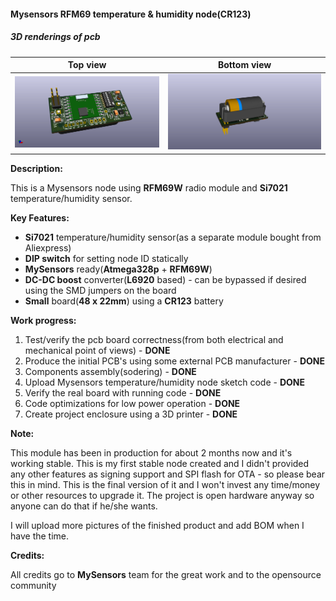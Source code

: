 #### Mysensors RFM69 temperature & humidity node(CR123)


##### 3D renderings of pcb

Top view | Bottom view
------------ | -------------
![Alt text](3d/renderings/temperature_humidity_top.png?raw=true "top view") | ![Alt text](3d/renderings/temperature_humidity_bottom.png?raw=true "bottom view")


**Description:**

This is a Mysensors node using **RFM69W** radio module and **Si7021** temperature/humidity sensor. 

**Key Features:**

 - **Si7021** temperature/humidity sensor(as a separate module bought from Aliexpress)
 - **DIP switch** for setting node ID statically
 - **MySensors** ready(**Atmega328p** + **RFM69W**)
 - **DC-DC boost** converter(**L6920** based) - can be bypassed if desired using the SMD jumpers on the board
 - **Small** board(**48 x 22mm**) using a **CR123** battery

**Work progress:**
 1. Test/verify the pcb board correctness(from both electrical and mechanical point of views) - **DONE**
 2. Produce the initial PCB's using some external PCB manufacturer - **DONE**
 3. Components assembly(sodering) - **DONE**
 4. Upload Mysensors temperature/humidity node sketch code - **DONE**
 5. Verify the real board with running code - **DONE**
 6. Code optimizations for low power operation - **DONE**
 7. Create project enclosure using a 3D printer - **DONE**

**Note:**

This module has been in production for about 2 months now and it's working stable. This is my first stable node created and I didn't provided any other features as signing support and SPI flash for OTA - so please bear this in mind. This is the final version of it and I won't invest any time/money or other resources to upgrade it. The project is open hardware anyway so anyone can do that if he/she wants.

I will upload more pictures of the finished product and add BOM when I have the time.

**Credits:**
  
  All credits go to **MySensors** team for the great work and to the opensource community
